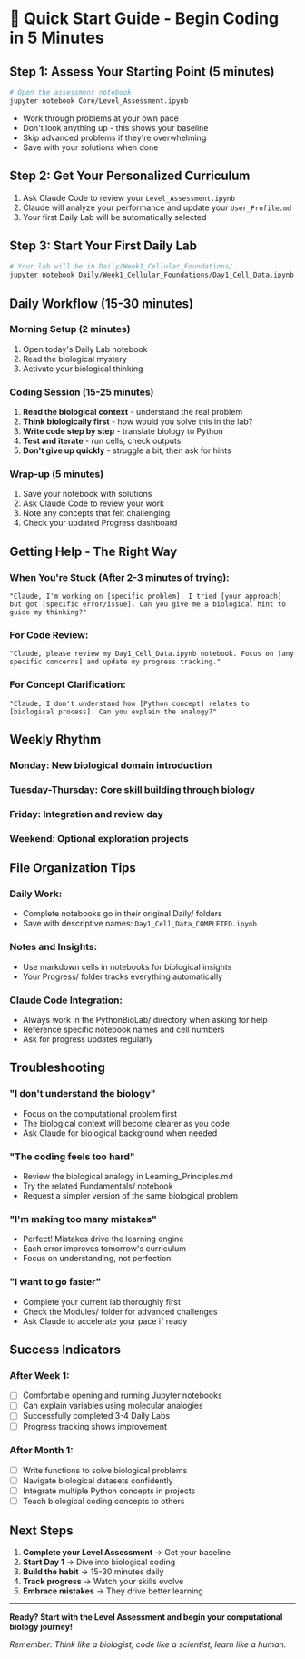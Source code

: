 # 🚀 Quick Start Guide - Begin Coding in 5 Minutes

## Step 1: Assess Your Starting Point (5 minutes)
```bash
# Open the assessment notebook
jupyter notebook Core/Level_Assessment.ipynb
```
- Work through problems at your own pace
- Don't look anything up - this shows your baseline
- Skip advanced problems if they're overwhelming
- Save with your solutions when done

## Step 2: Get Your Personalized Curriculum
1. Ask Claude Code to review your `Level_Assessment.ipynb`
2. Claude will analyze your performance and update your `User_Profile.md`
3. Your first Daily Lab will be automatically selected

## Step 3: Start Your First Daily Lab
```bash
# Your lab will be in Daily/Week1_Cellular_Foundations/
jupyter notebook Daily/Week1_Cellular_Foundations/Day1_Cell_Data.ipynb
```

## Daily Workflow (15-30 minutes)

### Morning Setup (2 minutes)
1. Open today's Daily Lab notebook
2. Read the biological mystery
3. Activate your biological thinking

### Coding Session (15-25 minutes)
1. **Read the biological context** - understand the real problem
2. **Think biologically first** - how would you solve this in the lab?
3. **Write code step by step** - translate biology to Python
4. **Test and iterate** - run cells, check outputs
5. **Don't give up quickly** - struggle a bit, then ask for hints

### Wrap-up (5 minutes)
1. Save your notebook with solutions
2. Ask Claude Code to review your work
3. Note any concepts that felt challenging
4. Check your updated Progress dashboard

## Getting Help - The Right Way

### When You're Stuck (After 2-3 minutes of trying):
```
"Claude, I'm working on [specific problem]. I tried [your approach] but got [specific error/issue]. Can you give me a biological hint to guide my thinking?"
```

### For Code Review:
```
"Claude, please review my Day1_Cell_Data.ipynb notebook. Focus on [any specific concerns] and update my progress tracking."
```

### For Concept Clarification:
```
"Claude, I don't understand how [Python concept] relates to [biological process]. Can you explain the analogy?"
```

## Weekly Rhythm

### **Monday**: New biological domain introduction
### **Tuesday-Thursday**: Core skill building through biology
### **Friday**: Integration and review day
### **Weekend**: Optional exploration projects

## File Organization Tips

### Daily Work:
- Complete notebooks go in their original Daily/ folders
- Save with descriptive names: `Day1_Cell_Data_COMPLETED.ipynb`

### Notes and Insights:
- Use markdown cells in notebooks for biological insights
- Your Progress/ folder tracks everything automatically

### Claude Code Integration:
- Always work in the PythonBioLab/ directory when asking for help
- Reference specific notebook names and cell numbers
- Ask for progress updates regularly

## Troubleshooting

### "I don't understand the biology"
- Focus on the computational problem first
- The biological context will become clearer as you code
- Ask Claude for biological background when needed

### "The coding feels too hard"
- Review the biological analogy in Learning_Principles.md
- Try the related Fundamentals/ notebook
- Request a simpler version of the same biological problem

### "I'm making too many mistakes"
- Perfect! Mistakes drive the learning engine
- Each error improves tomorrow's curriculum
- Focus on understanding, not perfection

### "I want to go faster"
- Complete your current lab thoroughly first
- Check the Modules/ folder for advanced challenges
- Ask Claude to accelerate your pace if ready

## Success Indicators

### After Week 1:
- [ ] Comfortable opening and running Jupyter notebooks
- [ ] Can explain variables using molecular analogies
- [ ] Successfully completed 3-4 Daily Labs
- [ ] Progress tracking shows improvement

### After Month 1:
- [ ] Write functions to solve biological problems
- [ ] Navigate biological datasets confidently
- [ ] Integrate multiple Python concepts in projects
- [ ] Teach biological coding concepts to others

## Next Steps

1. **Complete your Level Assessment** → Get your baseline
2. **Start Day 1** → Dive into biological coding
3. **Build the habit** → 15-30 minutes daily
4. **Track progress** → Watch your skills evolve
5. **Embrace mistakes** → They drive better learning

---

**Ready? Start with the Level Assessment and begin your computational biology journey!**

*Remember: Think like a biologist, code like a scientist, learn like a human.*